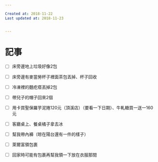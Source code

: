 ```yaml
---

Created at: 2018-11-22
Last updated at: 2018-11-23


---
```


# 記事


- [ ] 床旁邊地上垃圾好像2包
- [ ] 床旁邊有麥當勞杯子裡面茶包丟掉、杯子回收
- [ ] 冷凍裡的麵疙瘩丟掉2包
- [ ] 帶兒子的帽子回來2個
- [ ] 用卡買聖保羅芋泥捲120元（頂溪店）（要看一下日期）、牛軋糖買一送一160元
- [ ] 客廳桌上、餐桌橘子拿去冰
- [ ] 幫我帶內褲（晾在陽台還有一件的樣子）
- [ ] 萊爾富領包裹
- [ ] 回家時可能有包裹再幫我領一下放在衣服那間

